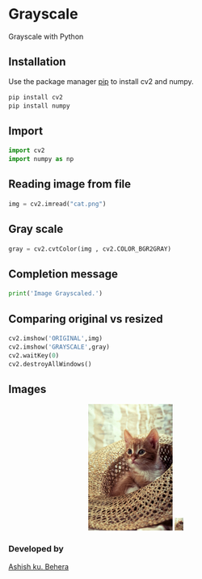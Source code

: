 # Grayscale
Grayscale with Python
## Installation

Use the package manager [pip](https://pip.pypa.io/en/stable/) to install cv2 and numpy.


```bash
pip install cv2
pip install numpy
```
## Import

```python
import cv2
import numpy as np
```
## Reading image from file

```python
img = cv2.imread("cat.png")
```
## Gray scale

```python
gray = cv2.cvtColor(img , cv2.COLOR_BGR2GRAY)
```
## Completion message

```python
print('Image Grayscaled.')
```
## Comparing original vs resized

```python
cv2.imshow('ORIGINAL',img)
cv2.imshow('GRAYSCALE',gray)
cv2.waitKey(0)
cv2.destroyAllWindows()
```

## Images
<p align="center">
	<img src="/cat.png" alt="Logo", height=250px,width=30px>
	<img src="/cat.png" alt="Logo", height=25px,width=30px>
</p>

### Developed by
 [Ashish ku. Behera](https://github.com/ashish-max "Github Id")
